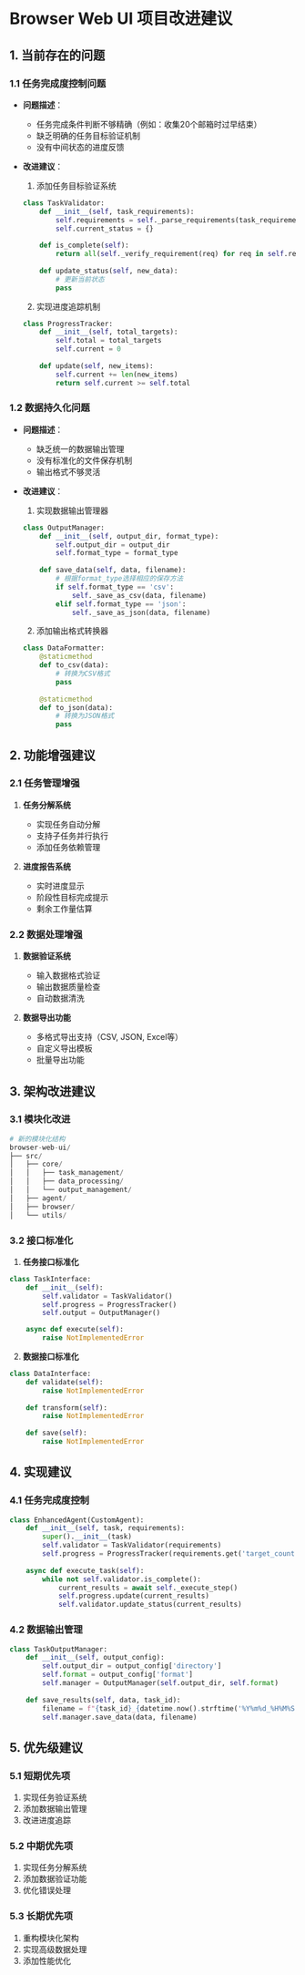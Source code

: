 # Browser Web UI 项目改进建议

## 1. 当前存在的问题

### 1.1 任务完成度控制问题
- **问题描述**：
  - 任务完成条件判断不够精确（例如：收集20个邮箱时过早结束）
  - 缺乏明确的任务目标验证机制
  - 没有中间状态的进度反馈

- **改进建议**：
  1. 添加任务目标验证系统
  ```python
  class TaskValidator:
      def __init__(self, task_requirements):
          self.requirements = self._parse_requirements(task_requirements)
          self.current_status = {}
      
      def is_complete(self):
          return all(self._verify_requirement(req) for req in self.requirements)
      
      def update_status(self, new_data):
          # 更新当前状态
          pass
  ```
  
  2. 实现进度追踪机制
  ```python
  class ProgressTracker:
      def __init__(self, total_targets):
          self.total = total_targets
          self.current = 0
          
      def update(self, new_items):
          self.current += len(new_items)
          return self.current >= self.total
  ```

### 1.2 数据持久化问题
- **问题描述**：
  - 缺乏统一的数据输出管理
  - 没有标准化的文件保存机制
  - 输出格式不够灵活

- **改进建议**：
  1. 实现数据输出管理器
  ```python
  class OutputManager:
      def __init__(self, output_dir, format_type):
          self.output_dir = output_dir
          self.format_type = format_type
          
      def save_data(self, data, filename):
          # 根据format_type选择相应的保存方法
          if self.format_type == 'csv':
              self._save_as_csv(data, filename)
          elif self.format_type == 'json':
              self._save_as_json(data, filename)
  ```

  2. 添加输出格式转换器
  ```python
  class DataFormatter:
      @staticmethod
      def to_csv(data):
          # 转换为CSV格式
          pass
          
      @staticmethod
      def to_json(data):
          # 转换为JSON格式
          pass
  ```

## 2. 功能增强建议

### 2.1 任务管理增强
1. **任务分解系统**
   - 实现任务自动分解
   - 支持子任务并行执行
   - 添加任务依赖管理

2. **进度报告系统**
   - 实时进度显示
   - 阶段性目标完成提示
   - 剩余工作量估算

### 2.2 数据处理增强
1. **数据验证系统**
   - 输入数据格式验证
   - 输出数据质量检查
   - 自动数据清洗

2. **数据导出功能**
   - 多格式导出支持（CSV, JSON, Excel等）
   - 自定义导出模板
   - 批量导出功能

## 3. 架构改进建议

### 3.1 模块化改进
```python
# 新的模块化结构
browser-web-ui/
├── src/
│   ├── core/
│   │   ├── task_management/
│   │   ├── data_processing/
│   │   └── output_management/
│   ├── agent/
│   ├── browser/
│   └── utils/
```

### 3.2 接口标准化
1. **任务接口标准化**
```python
class TaskInterface:
    def __init__(self):
        self.validator = TaskValidator()
        self.progress = ProgressTracker()
        self.output = OutputManager()

    async def execute(self):
        raise NotImplementedError
```

2. **数据接口标准化**
```python
class DataInterface:
    def validate(self):
        raise NotImplementedError
        
    def transform(self):
        raise NotImplementedError
        
    def save(self):
        raise NotImplementedError
```

## 4. 实现建议

### 4.1 任务完成度控制
```python
class EnhancedAgent(CustomAgent):
    def __init__(self, task, requirements):
        super().__init__(task)
        self.validator = TaskValidator(requirements)
        self.progress = ProgressTracker(requirements.get('target_count'))
        
    async def execute_task(self):
        while not self.validator.is_complete():
            current_results = await self._execute_step()
            self.progress.update(current_results)
            self.validator.update_status(current_results)
```

### 4.2 数据输出管理
```python
class TaskOutputManager:
    def __init__(self, output_config):
        self.output_dir = output_config['directory']
        self.format = output_config['format']
        self.manager = OutputManager(self.output_dir, self.format)
        
    def save_results(self, data, task_id):
        filename = f"{task_id}_{datetime.now().strftime('%Y%m%d_%H%M%S')}"
        self.manager.save_data(data, filename)
```

## 5. 优先级建议

### 5.1 短期优先项
1. 实现任务验证系统
2. 添加数据输出管理
3. 改进进度追踪

### 5.2 中期优先项
1. 实现任务分解系统
2. 添加数据验证功能
3. 优化错误处理

### 5.3 长期优先项
1. 重构模块化架构
2. 实现高级数据处理
3. 添加性能优化 